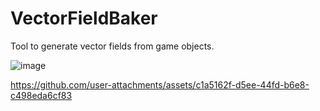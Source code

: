 # VectorFieldBaker
Tool to generate vector fields from game objects.

![image](https://github.com/user-attachments/assets/d3e2520d-93e6-4281-b05f-d862efd108e6)


https://github.com/user-attachments/assets/c1a5162f-d5ee-44fd-b6e8-c498eda6cf83

